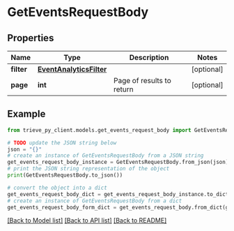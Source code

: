 # GetEventsRequestBody


## Properties

Name | Type | Description | Notes
------------ | ------------- | ------------- | -------------
**filter** | [**EventAnalyticsFilter**](EventAnalyticsFilter.md) |  | [optional] 
**page** | **int** | Page of results to return | [optional] 

## Example

```python
from trieve_py_client.models.get_events_request_body import GetEventsRequestBody

# TODO update the JSON string below
json = "{}"
# create an instance of GetEventsRequestBody from a JSON string
get_events_request_body_instance = GetEventsRequestBody.from_json(json)
# print the JSON string representation of the object
print(GetEventsRequestBody.to_json())

# convert the object into a dict
get_events_request_body_dict = get_events_request_body_instance.to_dict()
# create an instance of GetEventsRequestBody from a dict
get_events_request_body_form_dict = get_events_request_body.from_dict(get_events_request_body_dict)
```
[[Back to Model list]](../README.md#documentation-for-models) [[Back to API list]](../README.md#documentation-for-api-endpoints) [[Back to README]](../README.md)


